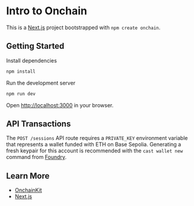 # Intro to Onchain

This is a [Next.js](https://nextjs.org) project bootstrapped with `npm create onchain`.


## Getting Started

Install dependencies

```bash
npm install
```

Run the development server

```bash
npm run dev
```

Open [http://localhost:3000](http://localhost:3000) in your browser.

## API Transactions

The `POST /sessions` API route requires a `PRIVATE_KEY` environment variable that represents a wallet funded with ETH on Base Sepolia. Generating a fresh keypair for this account is recommended with the `cast wallet new` command from [Foundry](https://book.getfoundry.sh/).

## Learn More

* [OnchainKit](https://onchainkit.xyz)
* [Next.js](https://nextjs.org/docs)